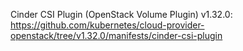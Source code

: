 Cinder CSI Plugin (OpenStack Volume Plugin) v1.32.0: https://github.com/kubernetes/cloud-provider-openstack/tree/v1.32.0/manifests/cinder-csi-plugin